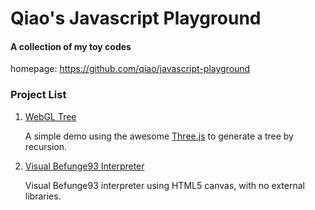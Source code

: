 Qiao's Javascript Playground 
============================

#### A collection of my toy codes ####

homepage: https://github.com/qiao/javascript-playground

### Project List ###

1. [WebGL Tree](http://qiao.github.com/javascript-playground/webgl-tree/)

    A simple demo using the awesome [Three.js](https://github.com/mrdoob/three.js) to generate a tree by recursion.

2. [Visual Befunge93 Interpreter](http://qiao.github.com/javascript-playground/befunge93/)

    Visual Befunge93 interpreter using HTML5 canvas, with no external libraries.
